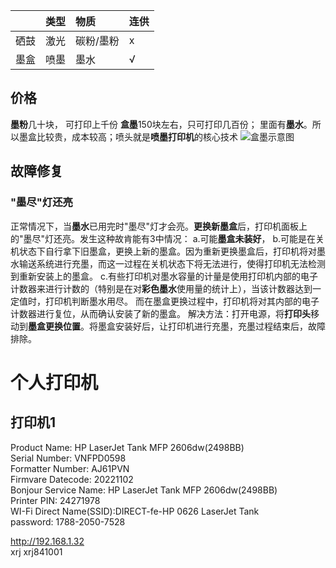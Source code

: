 
|  |类型|物质|连供|
|:--|:--|:--|:--|
|硒鼓|激光|碳粉/墨粉|x|
|墨盒|喷墨|墨水|√|

## 价格
**墨粉**几十块，     可打印上千份
**盒墨**150块左右，只可打印几百份； 里面有**墨水**。所以墨盒比较贵，成本较高；喷头就是**喷墨打印机**的核心技术
![盒墨示意图](https://iknow-pic.cdn.bcebos.com/71cf3bc79f3df8dcc7d42527c011728b4610289e)

## 故障修复

### "墨尽"灯还亮
正常情况下，当**墨水**已用完时"墨尽"灯才会亮。**更换新墨盒**后，打印机面板上的"墨尽"灯还亮。发生这种故肯能有3中情况：
a.可能**墨盒未装好**，
b.可能是在关机状态下自行拿下旧墨盒，更换上新的墨盒。因为重新更换墨盒后，打印机将对墨水输送系统进行充墨，而这一过程在关机状态下将无法进行，使得打印机无法检测到重新安装上的墨盒。
c.有些打印机对墨水容量的计量是使用打印机内部的电子计数器来进行计数的（特别是在对**彩色墨水**使用量的统计上），当该计数器达到一定值时，打印机判断墨水用尽。 而在墨盒更换过程中，打印机将对其内部的电子计数器进行复位，从而确认安装了新的墨盒。
  解决方法：打开电源，将**打印头**移动到**墨盒更换位置**。将墨盒安装好后，让打印机进行充墨，充墨过程结束后，故障排除。


# 个人打印机
## 打印机1
Product Name: HP LaserJet Tank MFP 2606dw(2498BB)           
Serial Number: VNFPD0598  
Formatter Number: AJ61PVN                                   
Firmvare Datecode: 20221102  
Bonjour Service Name: HP LaserJet Tank MFP 2606dw(2498BB)   
Printer PIN: 24271978  
WI-Fi Direct Name(SSID):DIRECT-fe-HP 0626 LaserJet Tank  
password: 1788-2050-7528  

http://192.168.1.32  
xrj xrj841001  